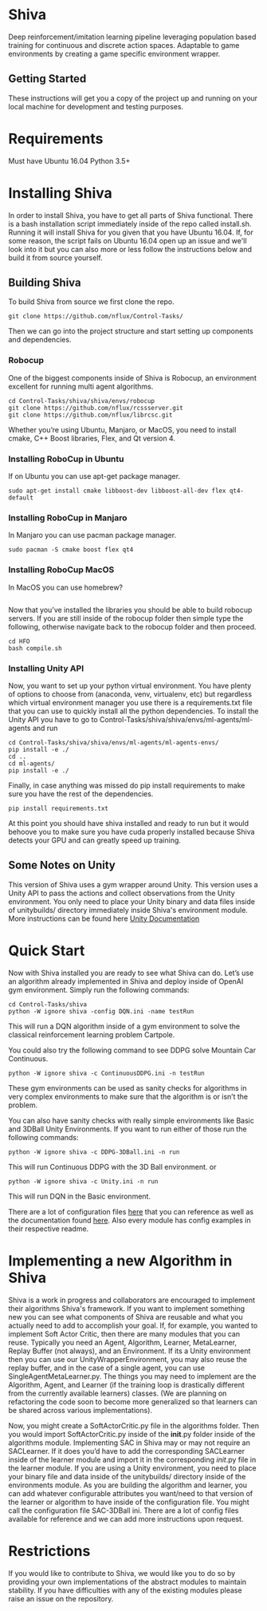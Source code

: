 # Shiva

Deep reinforcement/imitation learning pipeline leveraging population based training for continuous and discrete action spaces. Adaptable to game environments by creating a game specific environment wrapper.

## Getting Started

These instructions will get you a copy of the project up and running on your local machine for development and testing purposes.

# Requirements
Must have Ubuntu 16.04
Python 3.5+

# Installing Shiva

In order to install Shiva, you have to get all parts of Shiva functional. There is a bash installation script immediately inside of the repo called install.sh. Running it will install Shiva for you given that you have Ubuntu 16.04. If, for some reason, the script fails on Ubuntu 16.04 open up an issue and we'll look into it but you can also more or less follow the instructions below and build it from source yourself.

## Building Shiva

To build Shiva from source we first clone the repo.

```
git clone https://github.com/nflux/Control-Tasks/
```

Then we can go into the project structure and start setting up components and dependencies. 

### Robocup

One of the biggest components inside of Shiva is Robocup, an environment excellent for running multi agent algorithms.
```
cd Control-Tasks/shiva/shiva/envs/robocup
git clone https://github.com/nflux/rcssserver.git
git clone https://github.com/nflux/librcsc.git
```
Whether you’re using Ubuntu, Manjaro, or MacOS, you need to install cmake, C++ Boost libraries, Flex, and Qt version 4.

### Installing RoboCup in Ubuntu

If on Ubuntu you can use apt-get package manager.
```
sudo apt-get install cmake libboost-dev libboost-all-dev flex qt4-default
```
### Installing RoboCup in Manjaro

In Manjaro you can use pacman package manager.
```
sudo pacman -S cmake boost flex qt4
```
### Installing RoboCup MacOS

In MacOS you can use homebrew?
```

```
Now that you’ve installed the libraries you should be able to build robocup servers. If you are still inside of the robocup folder then simple type the following, otherwise navigate back to the robocup folder and then proceed.
```
cd HFO
bash compile.sh
```

### Installing Unity API
Now, you want to set up your python virtual environment. You have plenty of options to choose from (anaconda, venv, virtualenv, etc) but regardless which virtual environment manager you use there is a requirements.txt file that you can use to quickly install all the python dependencies. To install the Unity API you have to go to Control-Tasks/shiva/shiva/envs/ml-agents/ml-agents and run

```
cd Control-Tasks/shiva/shiva/envs/ml-agents/ml-agents-envs/
pip install -e ./
cd ..
cd ml-agents/
pip install -e ./
```
Finally, in case anything was missed do pip install requirements to make sure you have the rest of the dependencies.
```
pip install requirements.txt
```
At this point you should have shiva installed and ready to run but it would behoove you to make sure you have cuda properly installed because Shiva detects your GPU and can greatly speed up training.

## Some Notes on Unity

This version of Shiva uses a gym wrapper around Unity. This version uses a Unity API to pass the actions and collect observations from the Unity environment. You only need to place your Unity binary and data files inside of unitybuilds/ directory immediately inside Shiva's environment module. More instructions can be found here [Unity Documentation](https://github.com/nflux/Control-Tasks/blob/master/shiva/docs/Unity.md) 


# Quick Start

Now with Shiva installed you are ready to see what Shiva can do. Let’s use an algorithm already implemented in Shiva and deploy inside of OpenAI gym environment. Simply run the following commands:
```
cd Control-Tasks/shiva
python -W ignore shiva -config DQN.ini -name testRun 
```
This will run a DQN algorithm inside of a gym environment to solve the classical reinforcement learning problem Cartpole.

You could also try the following command to see DDPG solve Mountain Car Continuous.
```
python -W ignore shiva -c ContinuousDDPG.ini -n testRun
```
These gym environments can be used as sanity checks for algorithms in very complex environments to make sure that the algorithm is or isn’t the problem.

You can also have sanity checks with really simple environments like Basic and 3DBall Unity Environments. If you want to run either of those run the following commands:

```
python -W ignore shiva -c DDPG-3DBall.ini -n run
```
This will run Continuous DDPG with the 3D Ball environment.
or 
```
python -W ignore shiva -c Unity.ini -n run
```
This will run DQN in the Basic environment.

There are a lot of configuration files [here](https://github.com/nflux/Control-Tasks/tree/master/shiva/configs) that you can reference as well as the documentation found [here](https://github.com/nflux/Control-Tasks/tree/master/shiva/docs). Also every module has config examples in their respective readme.

# Implementing a new Algorithm in Shiva

Shiva is a work in progress and collaborators are encouraged to implement their algorithms Shiva's framework. If you want to implement something new you can see what components of Shiva are reusable and what you actually need to add to accomplish your goal. If, for example, you wanted to implement Soft Actor Critic, then there are many modules that you can reuse. Typically you need an Agent, Algorithm, Learner, MetaLearner, Replay Buffer (not always), and an Environment. If its a Unity environment then you can use our UnityWrapperEnvironment, you may also reuse the replay buffer, and in the case of a single agent, you can use SingleAgentMetaLearner.py. The things you may need to implement are the Algorithm, Agent, and Learner (if the training loop is drastically different from the currently available learners) classes. (We are planning on refactoring the code soon to become more generalized so that learners can be shared across various implementations). 

Now, you might create a SoftActorCritic.py file in the algorithms folder. Then you would import SoftActorCritic.py inside of the __init__.py folder inside of the algorithms module. Implementing SAC in Shiva may or may not require an SACLearner. If it does you’d have to add the corresponding SACLearner inside of the learner module and import it in the corresponding _init_.py file in the learner module. If you are using a Unity environment, you need to place your binary file and data inside of the unitybuilds/ directory inside of the environments module. As you are building the algorithm and learner, you can add whatever configurable attributes you want/need to that version of the learner or algorithm to have inside of the configuration file. You might call the configuration file SAC-3DBall ini. There are a lot of config files available for reference and we can add more instructions upon request.

# Restrictions

If you would like to contribute to Shiva, we would like you to do so by providing your own implementations of the abstract modules to maintain stability. If you have difficulties with any of the existing modules please raise an issue on the repository.
